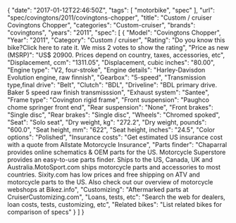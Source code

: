 {
    "date": "2017-01-12T22:46:50Z",
    "tags": [
        "motorbike",
        "spec"
    ],
    "url": "spec\/covingtons\/2011\/covingtons-chopper",
    "title": "Custom \/ cruiser Covingtons Chopper",
    "categories": "Custom-cruiser",
    "brands": "covingtons",
    "years": "2011",
    "spec": [
        {
            "Model": "Covingtons Chopper",
            "Year": "2011",
            "Category": "Custom \/ cruiser",
            "Rating": "Do you know this bike?Click here to rate it. We miss 2 votes to show the rating",
            "Price as new (MSRP)": "US$ 20900.   Prices depend on country, taxes, accessories, etc",
            "Displacement, ccm": "1311.05",
            "Displacement, cubic inches": "80.00",
            "Engine type": "V2, four-stroke",
            "Engine details": "Harley-Davisdon Evolution engine, raw finnish",
            "Gearbox": "5-speed",
            "Transmission type,final drive": "Belt",
            "Clutch": "BDL",
            "Driveline": "BDL primary drive. Baker 5 speed raw finish transmisssion",
            "Exhaust system": "Santee",
            "Frame type": "Covington rigid frame",
            "Front suspension": "Paughco chome springer front end",
            "Rear suspension": "None",
            "Front brakes": "Single disc",
            "Rear brakes": "Single disc",
            "Wheels": "Chromed spoked",
            "Seat": "Solo seat",
            "Dry weight, kg": "272.2",
            "Dry weight, pounds": "600.0",
            "Seat height, mm": "622",
            "Seat height, inches": "24.5",
            "Color options": "Polished",
            "Insurance costs": "Get estimated US insurance cost with a quote from Allstate Motorcycle Insurance",
            "Parts finder": "Chaparral provides online schematics & OEM parts for the US.   Motorcycle Superstore provides an easy-to-use parts finder. Ships to the US, Canada, UK and Australia.MotoSport.com ships motorcycle parts and accessories to most countries.    Sixity.com has low prices and free shipping on ATV and motorcycle parts to the US. Also check out our overview of motorcycle webshops at Bikez.info",
            "Customizing": "Aftermarked parts at CruiserCustomizing.com",
            "Loans, tests, etc": "Search the web for dealers, loan costs, tests, customizing, etc",
            "Related bikes": "List related bikes for comparison of specs"
        }
    ]
}